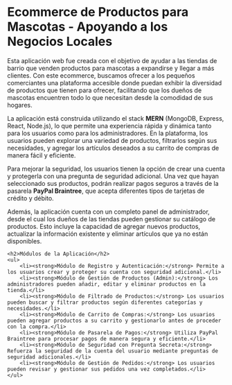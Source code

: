 <!DOCTYPE html>
<html lang="es">
<head>
    <meta charset="UTF-8">
    <meta name="viewport" content="width=device-width, initial-scale=1.0">
    <title>Ecommerce de Productos para Mascotas</title>
</head>
<body>
    <h1>Ecommerce de Productos para Mascotas - Apoyando a los Negocios Locales</h1>
    <p>
        Esta aplicación web fue creada con el objetivo de ayudar a las tiendas de barrio que venden productos para mascotas a expandirse y llegar a más clientes. 
        Con este ecommerce, buscamos ofrecer a los pequeños comerciantes una plataforma accesible donde puedan exhibir la diversidad de productos que tienen para ofrecer, 
        facilitando que los dueños de mascotas encuentren todo lo que necesitan desde la comodidad de sus hogares.
    </p>
    <p>
        La aplicación está construida utilizando el stack <strong>MERN</strong> (MongoDB, Express, React, Node.js), lo que permite una experiencia rápida y dinámica tanto para los usuarios como para los administradores.
        En la plataforma, los usuarios pueden explorar una variedad de productos, filtrarlos según sus necesidades, y agregar los artículos deseados a su carrito de compras de manera fácil y eficiente.
    </p>
    <p>
        Para mejorar la seguridad, los usuarios tienen la opción de crear una cuenta y protegerla con una pregunta de seguridad adicional. 
        Una vez que hayan seleccionado sus productos, podrán realizar pagos seguros a través de la pasarela <strong>PayPal Braintree</strong>, que acepta diferentes tipos de tarjetas de crédito y débito.
    </p>
    <p>
        Además, la aplicación cuenta con un completo panel de administrador, desde el cual los dueños de las tiendas pueden gestionar su catálogo de productos. 
        Esto incluye la capacidad de agregar nuevos productos, actualizar la información existente y eliminar artículos que ya no están disponibles.
    </p>

    <h2>Módulos de la Aplicación</h2>
    <ul>
        <li><strong>Módulo de Registro y Autenticación:</strong> Permite a los usuarios crear y proteger su cuenta con seguridad adicional.</li>
        <li><strong>Módulo de Gestión de Productos (Admin):</strong> Los administradores pueden añadir, editar y eliminar productos en la tienda.</li>
        <li><strong>Módulo de Filtrado de Productos:</strong> Los usuarios pueden buscar y filtrar productos según diferentes categorías y necesidades.</li>
        <li><strong>Módulo de Carrito de Compras:</strong> Los usuarios pueden agregar productos a su carrito y gestionarlo antes de proceder con la compra.</li>
        <li><strong>Módulo de Pasarela de Pagos:</strong> Utiliza PayPal Braintree para procesar pagos de manera segura y eficiente.</li>
        <li><strong>Módulo de Seguridad con Pregunta Secreta:</strong> Refuerza la seguridad de la cuenta del usuario mediante preguntas de seguridad adicionales.</li>
        <li><strong>Módulo de Gestión de Pedidos:</strong> Los usuarios pueden revisar y gestionar sus pedidos una vez completados.</li>
    </ul>
</body>
</html>


